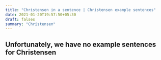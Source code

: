 ```yaml
---
title: "Christensen in a sentence | Christensen example sentences"
date: 2021-01-20T19:57:50+05:30
draft: falses
summary: "Christensen"
---
```

## Unfortunately, we have no example sentences for Christensen                 
